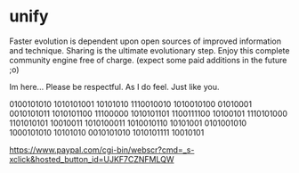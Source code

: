 # unify
Faster evolution is dependent upon open sources of improved information and technique. Sharing is the ultimate evolutionary step. Enjoy this complete community engine free of charge. (expect some paid additions in the future ;o)



Im here... Please be respectful. As I do feel. Just like you.

0100101010 1010101001 10101010 1110010010 1010010100 01010001 0010101011 1010101100 11100000 1010101101 1100111100 10100101 1110101000 1101010101 10010011 1010100011 1010010110 10101001 0101001010 1000101010 10101010 0010101010 1010101111 10010101

https://www.paypal.com/cgi-bin/webscr?cmd=_s-xclick&hosted_button_id=UJKF7CZNFMLQW

